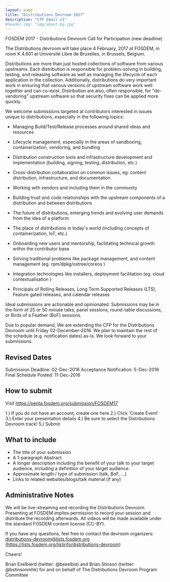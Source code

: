 ```yaml
---
layout: page
title: "Distributions Devroom 2017"
description: "CfP Email v1"
#header-img: "img/about-bg.jpg"
---
```


FOSDEM 2017 - Distributions Devroom Call for Participation (new deadline)

The Distributions devroom will take place 4 February, 2017 at FOSDEM, in
room K.4.601 at Université Libre de Bruxelles, in Brussels, Belgium.

Distributions are more than just hosted collections of software from
various upstreams. Each distribution is responsible for problem-solving
in building, testing, and releasing software as well as managing
the lifecycle of each application in the collection. Additionally,
distributions do very important work in ensuring that various versions
of upstream software work well together and can co-exist. Distribution
are also, often responsible, for "de-vendoring" upstream software so
that security fixes can be applied more quickly.

We welcome submissions targeted at contributors interested in issues
unique to distributions, especially in the following topics:

- Managing Build/Test/Release processes around shared ideas and resources

- Lifecycle management, especially in the areas of sandboxing,
  containerization, vendoring, and bundling

- Distribution construction tools and infrastructure development and
  implementation (building, signing, testing, distribution, etc.)

- Cross-distribution collaboration on common issues, eg: content
  distribution, infrastructure, and documentation

- Working with vendors and including them in the community

- Building trust and code relationships with the upstream components of a
  distribution and between distributions

- The future of distributions, emerging trends and evolving user demands
  from the idea of a platform

- The place of distributions in today's world (including concepts of
  containerization, IoT, etc.)

- Onboarding new users and mentorship, facilitating technical growth
  within the contributor base

- Solving traditional problems like package management, and content
  management (eg. rpm/dpkg/ostree/coreos )

- Integration technologies like installers, deployment facilitation
  (eg. cloud contextualisation )

- Principals of Rolling Releases, Long Term Supported Releases (LTS),
  Feature gated releases, and calendar releases

Ideal submissions are actionable and opinionated. Submissions may
be in the form of 25 or 50 minute talks, panel sessions, round-table
discussions, or Birds of a Feather (BoF) sessions.

Due to popular demand, We are extending the CFP for the Distributions
Devroom until Friday 02-December-2016. We plan to maintain the rest of
the schedule (e.g. notification dates) as-is. We look forward to your
submissions.

Revised Dates
------
Submission Deadline: 02-Dec-2016
Acceptance Notification: 5-Dec-2016
Final Schedule Posted: 11-Dec-2016

How to submit
--------------
Visit https://penta.fosdem.org/submission/FOSDEM17

1.) If you do not have an account, create one here
2.) Click 'Create Event'
3.) Enter your presentation details
4.) Be sure to select the Distributions Devroom track!
5.) Submit

What to include
---------------
- The title of your submission
- A 1-paragraph Abstract
- A longer description including the benefit of your talk to your target
  audience, including a definition of your target audience.
- Approximate length / type of submission (talk, BoF, ...)
- Links to related websites/blogs/talk material (if any)

Administrative Notes
----------------
We will be live-streaming and recording the Distributions Devroom.
Presenting at FOSDEM implies permission to record your session and
distribute the recording afterwards. All videos will be made available
under the standard FOSDEM content license (CC-BY).

If you have any questions, feel free to contact the
devroom organizers: distributions-devroom@lists.fosdem.org
(https://lists.fosdem.org/listinfo/distributions-devroom)

Cheers!

Brian Exelbierd (twitter: @bexelbie) and Brian Stinson (twitter:
@bstinsonmhk) for and on behalf of The Distributions Devroom Program
Committee

